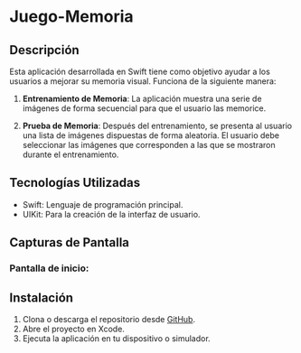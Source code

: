 # Juego-Memoria

## Descripción

Esta aplicación desarrollada en Swift tiene como objetivo ayudar a los usuarios a mejorar su memoria visual. Funciona de la siguiente manera:

1. **Entrenamiento de Memoria**: La aplicación muestra una serie de imágenes de forma secuencial para que el usuario las memorice.
   
3. **Prueba de Memoria**: Después del entrenamiento, se presenta al usuario una lista de imágenes dispuestas de forma aleatoria. El usuario debe seleccionar las imágenes que corresponden a las que se mostraron durante el entrenamiento.

## Tecnologías Utilizadas

- Swift: Lenguaje de programación principal.
- UIKit: Para la creación de la interfaz de usuario.

## Capturas de Pantalla

### Pantalla de inicio:


## Instalación
1. Clona o descarga el repositorio desde [GitHub](https://github.com/tuusuario/tuapp).
2. Abre el proyecto en Xcode.
3. Ejecuta la aplicación en tu dispositivo o simulador.




